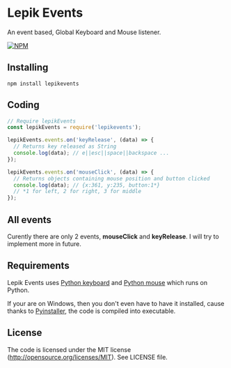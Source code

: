 # Lepik Events
An event based, Global Keyboard and Mouse listener.

[![NPM](https://nodei.co/npm-dl/lepikevents.png)](https://www.npmjs.com/package/lepikevents)


## Installing

    npm install lepikevents

## Coding

```javascript
// Require lepikEvents
const lepikEvents = require('lepikevents');

lepikEvents.events.on('keyRelease', (data) => {
  // Returns key released as String 
  console.log(data); // e||esc||space||backspace ...
});

lepikEvents.events.on('mouseClick', (data) => {
  // Returns objects containing mouse position and button clicked 
  console.log(data); // {x:361, y:235, button:1*} 
  // *1 for left, 2 for right, 3 for middle
});
```

## All events

Curently there are only 2 events, **mouseClick** and **keyRelease**.
I will try to implement more in future.

## Requirements

Lepik Events uses [Python keyboard](https://github.com/boppreh/keyboard) and [Python mouse](https://github.com/boppreh/mouse) which runs on Python. 

If your are on Windows, then you don't even have to have it installed, cause thanks to [Pyinstaller](https://github.com/pyinstaller/pyinstaller), the code is compiled into executable.


## License
The code is licensed under the MIT license (http://opensource.org/licenses/MIT). See LICENSE file.